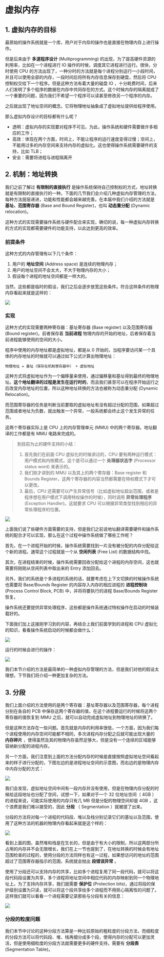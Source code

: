 # 虚拟内存

## 1. 虚拟内存的目标

最原始的操作系统就是一个库，用户对于内存的操作也是直接在物理内存上进行操作。

但是后来由于 **多道程序设计** (Multiprogramming) 的出现，为了提高硬件资源的利用率，比如在一个进程进行 IO 操作的时候，调度其它进程进行运行。很快，分时使用 CPU 的方法出现了，一种分时的方法就是每个进程分别运行一小段时间，并且可以使用全部的内存，一段时间后将所有内存信息保存到硬盘，然后将 CPU 控制权交给下一个程序。但是这种方法有着大量的磁盘 IO ，十分耗费时间，后来人们发明了多个程序的数据在内存中共同存在的方式。这个时候内存的隔离就成了一个重要的问题，因为我们不希望一个程序可以读甚至修改另一个程序的内存。

之后就出现了地址空间的概念。它将物理地址抽象成了虚拟地址提供给程序使用。

那么虚拟内存设计的目标都有什么呢？

* 透明：虚拟内存的实现要对程序不可见，为此，操作系统和硬件需要做许多相应的工作；
* 高效：体现在两个方面，时间上，不能让程序的运行速度变得过慢；空间上，不能用过多的内存空间来支持内存的虚拟化。这也使得操作系统需要硬件的支持，比如 TLB；
* 安全：需要将进程与进程隔离开

## 2. 机制：地址转换

我们之前了解过 **有限制的直接执行** 是操作系统保持自己控制权的方式，地址转换就是有限制的直接执行的一种。下面的几节我们会介绍几种虚拟内存管理的方法，每种方法层层递进，功能和性能都会越来越完善。在本届中我们介绍的方法就是 **基址、范围寄存器** (Base and Bound Register)，也叫 **动态重分配** (Dynamic relocation)。

这种方式的实现需要操作系统与硬件配合来实现，确切的说，每一种虚拟内存转换的方式的实现都需要硬件的功能支持，以此达到更高的效率。

### 前提条件

这种方式的内存管理有以下几个条件：

1. 用户的 **地址空间** (Address space) 是连续的物理内存；
2. 用户的地址空间不会太大，不大于物理内存的大小；
3. 假设每个进程的地址空间都是一样大的。

当然，这些都是临时的假设，我们之后会逐步放宽这些条件。符合这样条件的物理内存看起来就是这样的：

![](images/vm/1.png)

### 实现

这种方式的实现需要两种寄存器：基址寄存器 (Base register) 以及范围寄存器 (Bound register)。前者保存着 **当前进程** 物理内存的开始的地址，后者保存着当前进程能够使用的空间的大小。

程序中使用的内存地址都是虚拟地址，都是从 0 开始的，当程序要访问某一个具体的内存地址的时候就可以通过如下公式计算出物理地址：

    物理地址 = 基址（保存在机制寄存器中） + 虚拟地址

这种方式将虚拟地址作为一个偏移量来使用，通过偏移量和基址得到最终的物理地址。**这个地址翻译的过程是发生在运行时的**，而且我们甚至可以在程序开始运行之后改变内存地址的位置，所以这种地址转换的方法也被称为动态重分配 (Dynamic Relocation)。

而范围寄存器的任务是判断当前要取的虚拟地址有没有超过分配的范围，如果超过范围或者地址为负数，就出触发一个异常，一般系统都会终止这个发生异常的任务。

这两个寄存器实际上是 CPU 上的内存管理单元 (MMU) 中的两个寄存器。地址翻译的工作都是有 MMU 电路来完成的。

> 到目前为止的硬件支持的小结：
> 1. 首先我们在前面 CPU 虚拟化的时候讲过的，CPU 要有两种运行模式：用户模式和内核模式，这个是可以通过一个 **处理器状态字** (Processor status word) 来表示的。
> 2. 我们刚才讲到的 MMU 以及其上的两个寄存器：Base register 和 Bounds Register，这两个寄存器的内容当然都需要在特权模式下才可以更改。
> 3. 最后，CPU 还需要可以产生异常信号（比如虚拟地址超出范围，或者是程序想在用户模式下调用特权操作的时候），同时调用 **异常处理程序** (Exception Handler)。这就要求 CPU 可以根据异常类型找到相应的异常处理程序的位置。

![](images/vm/2.png)

上面我们说了些硬件方面需要的支持，但是我们之前说地址翻译需要硬件和操作系统的配合才可以实现，那么在这个过程中操作系统做了哪些工作呢？

首先，在一个进程开始的时候，操作系统需要找到一片没有被分配的内存分配给这个新的进程。通常这个过程就是一个从 **空闲列表** (Free List) 的数据结构中找。

其次，在进程结束的时候，操作系统需要回收分配给这个进程的内存空间，这也就需要将刚刚从空闲列表中取出来的 Entry 添加回去。

另外，我们的系统是个多进程的系统的话，就要考虑在上下文切换的时候操作系统也需要将 Base/Bounds Register 的内容存入内存的相应进程的 **进程控制块** (Process Control Block, PCB) 中，并将将要执行的进程 Base/Bounds Register 恢复。

操作系统还要提供异常处理程序，这些都是操作系统通过特权操作在启动的时候装载好的。

下面我们加上这接刚学习到的内容，再结合上我们前面学到的进程和 CPU 虚拟化的知识，看看操作系统启动的时候都会做什么：

![](images/vm/3.png)

运行的时候会进行的操作：

![](images/vm/4.png)

我们本节介绍的方法是最简单的一种虚拟内存管理的方法，但是我们对他的假设太理想，下节我们将介绍一种更加复杂的方法。

## 3. 分段

我们上面介绍的方法使用的是两个寄存器：基址寄存器以及范围寄存器，每个进程分别在各自的 PCB 中保存这两个寄存器的值，在这个进程要运行的时候将这两个寄存器的值恢复到 MMU 之后，就可以自动完成虚拟地址到物理地址的转换了。

但是这种方法存在一些问题。首先就是内存的利用率很低，一个方面，因为我们每个进程使用的内存空间可能都不相同，多次进程内存分配之后就可能出现大量的 **内存碎片** ，使得虽然及其的物理内存虽然足够大，但是没有一个连续的区域能够容纳新分配的进程内存。

另一个方面，我们注意到上面的方法分配内存的时候是直接按照虚拟地址空间看起来的样子进行分配的，下图左边的是进程地址空间的示意图，而右边的是物理内存中内存分配的方式：

![](images/vm/5.png)

我们会发现，虚拟地址空间中间有一段内存并没有使用，但是在物理内存分配的时候给这段地址也分配了空间，试想一下，如果对于一个 32 位地址空间（ 4GB ）的进程来说，可能实际使用的内存只有几 MB 但是分配的物理空间却是 4GB ，这个浪费是我们难以接受的，因此 **分段** （ Segmentation ）就被提了出来。

分段的方法将对每一个进程的代码段、堆以及栈分别记录它们的基址以及范围，使用了这种方法的机器的物理内存看起来就是这个样的：

![](images/vm/6.png)

看到上面的图，虽然堆和栈是在生长的，但是由于有大小的限制，所以这两部分所占用的内存并不会无限增长，我们在上一节也提到了，在地址转换的时候会有地址范围检查的过程的，使用分段的方法同样也有这一过程，如果想访问的地址的范围超过了范围寄存器指示的范围，系统就会抛出 **段错误异常** 。

使用了分段还可以支持内存的共享，比如多个进程复用了同一段代码，就可以将这段代码段设置为共享，多个进程将地址空间中相应代码的内存映射到同一个物理地址上。为了支持内存共享，我们就需要 **保护位** (Protection bits)，通过将段的保护级别设置为只读，就可以将这个段共享给多个进程而不用担心隔离性的问题了。这样我们就可以看看一个进程需要记录那些与分段有关的信息：

![](images/vm/7.png)

### 分段的粒度问题

我们本节中讨论的这种分段方法算是一种比较原始的粗粒度的分段方法，而细粒度的分段方法可以将代码段、堆、栈再细分成多个段，使得内存的分配可以更加灵活，但是使用细粒度的分段方法就需要更多的硬件支持，需要有 **分段表** (Segmentation Table)。